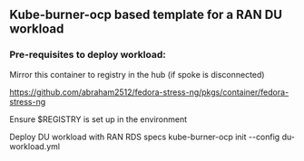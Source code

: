 ## Kube-burner-ocp based template for a RAN DU workload

### Pre-requisites to deploy workload:

Mirror this container to registry in the hub (if spoke is disconnected)

https://github.com/abraham2512/fedora-stress-ng/pkgs/container/fedora-stress-ng

Ensure $REGISTRY is set up in the environment

Deploy DU workload with RAN RDS specs
kube-burner-ocp init --config du-workload.yml